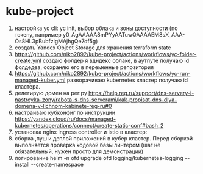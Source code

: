 # kube-project
1) настройка yc cli: yc init, выбор облака и зоны доступности (по токену, например y0_AgAAAAA8mPYyAATuwQAAAAEM8sX_AAA-Os8HL3pBubfzigMAjhgQe7df5g)
2) создать Yandex Object Storage для хранения terraform state
3) https://github.com/niko2892/kube-project/actions/workflows/yc-folder-create.yml создаю фолдер я вдндекс облаке, в аутпуте получаю id фолдедеа, сохраняю его в переменные репозитория
4) https://github.com/niko2892/kube-project/actions/workflows/yc-run-managed-kuber.yml разворачиваю kubernetes кластер получаю id кластера.
5) делегирую домен на рег.ру https://help.reg.ru/support/dns-servery-i-nastroyka-zony/rabota-s-dns-serverami/kak-propisat-dns-dlya-domena-v-lichnom-kabinete-reg-ru#0
6) настраиваю кубконфиг по инструкции https://yandex.cloud/ru/docs/managed-kubernetes/operations/connect/create-static-conf#bash_2
7) установка nginx ingress controller и istio в кластер: 
8) сборка ,пуш и деплой приложений в кубер кластер. Перед сборкой выполняется проверка кодовой базы линтером (шаг не обязательный, нужен просто для демонстрации)
9) логирование helm -n ofd upgrade ofd logging/kubernetes-logging --install --create-namespace